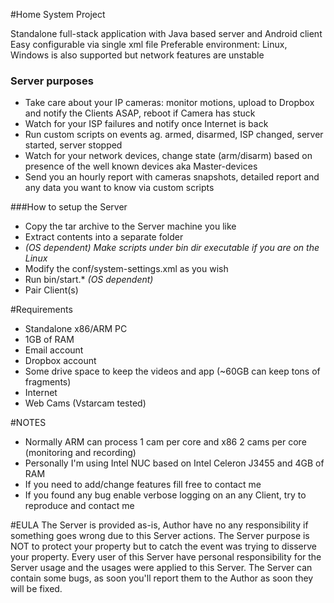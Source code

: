 #Home System Project

Standalone full-stack application with Java based server and Android client
Easy configurable via single xml file
Preferable environment: Linux, Windows is also supported but network features are unstable

### Server purposes

* Take care about your IP cameras: monitor motions, upload to Dropbox and notify the Clients ASAP, reboot if Camera has stuck
* Watch for your ISP failures and notify once Internet is back
* Run custom scripts on events ag. armed, disarmed, ISP changed, server started, server stopped
* Watch for your network devices, change state (arm/disarm) based on presence of the well known devices aka Master-devices
* Send you an hourly report with cameras snapshots, detailed report and any data you want to know via custom scripts

###How to setup the Server

* Copy the tar archive to the Server machine you like
* Extract contents into a separate folder
* _(OS dependent) Make scripts under bin dir executable if you are on the Linux_
* Modify the conf/system-settings.xml as you wish
* Run bin/start.* _(OS dependent)_
* Pair Client(s)

#Requirements
* Standalone x86/ARM PC
* 1GB of RAM
* Email account
* Dropbox account
* Some drive space to keep the videos and app (~60GB can keep tons of fragments)
* Internet
* Web Cams (Vstarcam tested)

#NOTES
- Normally ARM can process 1 cam per core and x86 2 cams per core (monitoring and recording)
- Personally I'm using Intel NUC based on Intel Celeron J3455 and 4GB of RAM
- If you need to add/change features fill free to contact me
- If you found any bug enable verbose logging on an any Client, try to reproduce and contact me

#EULA
The Server is provided as-is, Author have no any responsibility if something goes wrong due to this Server actions.
The Server purpose is NOT to protect your property but to catch the event was trying to disserve your property.
Every user of this Server have personal responsibility for the Server usage and the usages were applied to this Server.
The Server can contain some bugs, as soon you'll report them to the Author as soon they will be fixed.